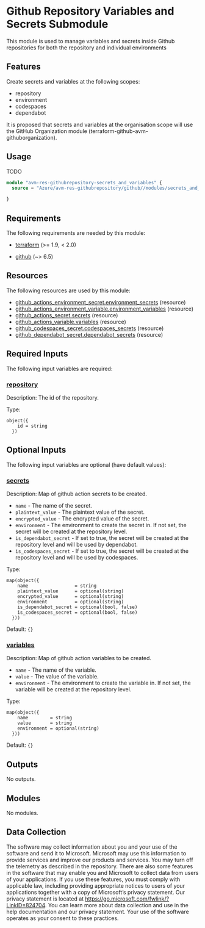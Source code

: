 <!-- BEGIN_TF_DOCS -->
# Github Repository Variables and Secrets Submodule

This module is used to manage variables and secrets inside Github repositories for both the repository and individual environments

## Features

Create secrets and variables at the following scopes:

* repository
* environment
* codespaces
* dependabot

It is proposed that secrets and variables at the organisation scope will use the GitHub Organization module (terraform-github-avm-githuborganization).

## Usage

TODO

```terraform
module "avm-res-githubrepository-secrets_and_variables" {
  source = "Azure/avm-res-githubrepository/github//modules/secrets_and_variables"

}
```

<!-- markdownlint-disable MD033 -->
## Requirements

The following requirements are needed by this module:

- <a name="requirement_terraform"></a> [terraform](#requirement\_terraform) (>= 1.9, < 2.0)

- <a name="requirement_github"></a> [github](#requirement\_github) (~> 6.5)

## Resources

The following resources are used by this module:

- [github_actions_environment_secret.environment_secrets](https://registry.terraform.io/providers/integrations/github/latest/docs/resources/actions_environment_secret) (resource)
- [github_actions_environment_variable.environment_variables](https://registry.terraform.io/providers/integrations/github/latest/docs/resources/actions_environment_variable) (resource)
- [github_actions_secret.secrets](https://registry.terraform.io/providers/integrations/github/latest/docs/resources/actions_secret) (resource)
- [github_actions_variable.variables](https://registry.terraform.io/providers/integrations/github/latest/docs/resources/actions_variable) (resource)
- [github_codespaces_secret.codespaces_secrets](https://registry.terraform.io/providers/integrations/github/latest/docs/resources/codespaces_secret) (resource)
- [github_dependabot_secret.dependabot_secrets](https://registry.terraform.io/providers/integrations/github/latest/docs/resources/dependabot_secret) (resource)

<!-- markdownlint-disable MD013 -->
## Required Inputs

The following input variables are required:

### <a name="input_repository"></a> [repository](#input\_repository)

Description: The id of the repository.

Type:

```hcl
object({
    id = string
  })
```

## Optional Inputs

The following input variables are optional (have default values):

### <a name="input_secrets"></a> [secrets](#input\_secrets)

Description: Map of github action secrets to be created.

 - `name` - The name of the secret.
- `plaintext_value` - The plaintext value of the secret.
- `encrypted_value` - The encrypted value of the secret.
- `environment` - The environment to create the secret in. If not set, the secret will be created at the repository level.
- `is_dependabot_secret` - If set to true, the secret will be created at the repository level and will be used by dependabot.
- `is_codespaces_secret` - If set to true, the secret will be created at the repository level and will be used by codespaces.

Type:

```hcl
map(object({
    name                 = string
    plaintext_value      = optional(string)
    encrypted_value      = optional(string)
    environment          = optional(string)
    is_dependabot_secret = optional(bool, false)
    is_codespaces_secret = optional(bool, false)
  }))
```

Default: `{}`

### <a name="input_variables"></a> [variables](#input\_variables)

Description: Map of github action variables to be created.

- `name` - The name of the variable.
- `value` - The value of the variable.
- `environment` - The environment to create the variable in. If not set, the variable will be created at the repository level.

Type:

```hcl
map(object({
    name        = string
    value       = string
    environment = optional(string)
  }))
```

Default: `{}`

## Outputs

No outputs.

## Modules

No modules.

<!-- markdownlint-disable-next-line MD041 -->
## Data Collection

The software may collect information about you and your use of the software and send it to Microsoft. Microsoft may use this information to provide services and improve our products and services. You may turn off the telemetry as described in the repository. There are also some features in the software that may enable you and Microsoft to collect data from users of your applications. If you use these features, you must comply with applicable law, including providing appropriate notices to users of your applications together with a copy of Microsoft’s privacy statement. Our privacy statement is located at <https://go.microsoft.com/fwlink/?LinkID=824704>. You can learn more about data collection and use in the help documentation and our privacy statement. Your use of the software operates as your consent to these practices.
<!-- END_TF_DOCS -->